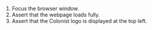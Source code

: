 1. Focus the browser window.
2. Assert that the webpage loads fully.
3. Assert that the Colonist logo is displayed at the top left.